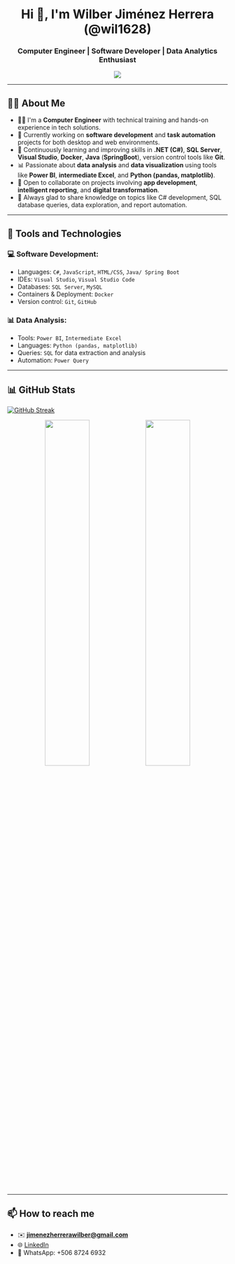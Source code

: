 <h1 align="center">Hi 👋, I'm Wilber Jiménez Herrera (@wil1628)</h1>
<h3 align="center">Computer Engineer | Software Developer | Data Analytics Enthusiast</h3>

<p align="center">
  <img src="https://readme-typing-svg.demolab.com/?lines=Computer+Engineer;Software+Development+and+Automation;Passionate+about+Data+Analytics&center=true&width=500&height=25" />
</p>

---

## 👨‍💻 About Me

- 👨‍🎓 I'm a **Computer Engineer** with technical training and hands-on experience in tech solutions.
- 🔭 Currently working on **software development** and **task automation** projects for both desktop and web environments.
- 🌱 Continuously learning and improving skills in **.NET (C#)**, **SQL Server**, **Visual Studio**, **Docker**, **Java** (**SpringBoot**), version control tools like **Git**.
- 📊 Passionate about **data analysis** and **data visualization** using tools like **Power BI**, **intermediate Excel**, and **Python (pandas, matplotlib)**.
- 🤝 Open to collaborate on projects involving **app development**, **intelligent reporting**, and **digital transformation**.
- 💬 Always glad to share knowledge on topics like C# development, SQL database queries, data exploration, and report automation.

---

## 🔧 Tools and Technologies

### 💻 Software Development:
- Languages: `C#`, `JavaScript`, `HTML/CSS`, `Java/ Spring Boot `
- IDEs: `Visual Studio`, `Visual Studio Code`
- Databases: `SQL Server`, `MySQL`
- Containers & Deployment: `Docker`
- Version control: `Git`, `GitHub`

### 📊 Data Analysis:
- Tools: `Power BI`, `Intermediate Excel`
- Languages: `Python (pandas, matplotlib)`
- Queries: `SQL` for data extraction and analysis
- Automation: `Power Query`

---

## 📊 GitHub Stats

[![GitHub Streak](https://streak-stats.demolab.com?user=wil1628&theme=merko)](https://git.io/streak-stats)

<p align="center">
  <img src="https://github-readme-stats.vercel.app/api?username=wil1628&show_icons=true&theme=radical" width="45%" />
  <img src="https://github-readme-stats.vercel.app/api/top-langs/?username=wil1628&layout=compact&theme=radical" width="45%" />
</p>

---

## 📫 How to reach me

- ✉️ **jimenezherrerawilber@gmail.com**
- 🌐 [LinkedIn](https://www.linkedin.com/in/wilber-jimenez-7a61251bb)
- 📱 WhatsApp: +506 8724 6932
